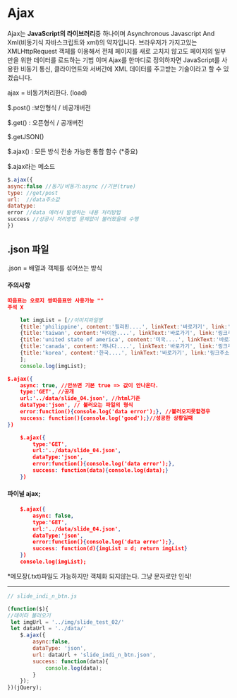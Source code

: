 # Ajax

 Ajax는 **JavaScript의 라이브러리**중 하나이며 Asynchronous Javascript And Xml(비동기식 자바스크립트와 xml)의 약자입니다. 브라우저가 가지고있는 XMLHttpRequest 객체를 이용해서 전체 페이지를 새로 고치지 않고도 페이지의 일부만을 위한 데이터를 로드하는 기법 이며 Ajax를 한마디로 정의하자면 JavaScript를 사용한 비동기 통신, 클라이언트와 서버간에 XML 데이터를 주고받는 기술이라고 할 수 있겠습니다. 

ajax = 비동기처리한다. (load)

$.post() :보안형식 / 비공개버전

$.get() : 오픈형식 / 공개버전

$.getJSON()

$.ajax() : 모든 방식 전송 가능한 통합 함수 (*중요)

$.ajax라는 메소드

```javascript
$.ajax({
async:false //동기/비동기:async //기본(true)
type: //get/post
url:  //data주소값
datatype:
error //data 에러시 발생하는 내용 처리방법
success //성공시 처리방법 문제없이 불러왔을때 수행 
})
```

## .json 파일

.json = 배열과 객체를 섞어쓰는 방식

#### 주의사항

```json
따음표는 오로지 쌍따음표만 사용가능 ""
주석 X
```



```javascript
	let imgList = [//이미지파일명
	{title:'philippine', content:'필리핀....', linkText:'바로가기', link:'https://www.naver.com/', bgimg: 'slide_01.jpg'},//슬라이드1
	{title:'taiwan', content:'타이완....', linkText:'바로가기', link:'링크주소', bgimg: 'slide_02.jpg'},//슬라이드2
	{title:'united state of america', content:'미국....', linkText:'바로가기', link:'링크주소', bgimg: 'slide_03.jpg'},//슬라이드3
	{title:'canada', content:'캐나다....', linkText:'바로가기', link:'링크주소', bgimg: 'slide_04.jpg'},//슬라이드4
	{title:'korea', content:'한국....', linkText:'바로가기', link:'링크주소', bgimg: 'slide_05.jpg'},//슬라이드5 
    ];	
	console.log(imgList);
```

``` json
$.ajax({
    async: true, //안쓰면 기본 true => 값이 안나온다.
	type:'GET', //공개
	url:'../data/slide_04.json', //html기준
	dataType:'json', // 불러오는 파일의 형식
	error:function(){console.log('data error');}, //불러오지못할경우
	success: function(){console.log('good');}//성공한 상황일때
})
```

```json
	$.ajax({
		type:'GET',
		url:'../data/slide_04.json',
		dataType:'json',
		error:function(){console.log('data error');},
		success: function(data){console.log(data);}
	})
```

#### 파이널 ajax;

```json
	$.ajax({
		async: false,
		type:'GET',
		url:'../data/slide_04.json',
		dataType:'json',
		error:function(){console.log('data error');},
		success: function(d){imgList = d; return imgList}
	})
	console.log(imgList);
```

*메모장(.txt)파일도 가능하지만 객체화 되지않는다. 그냥 문자로만 인식!



---

```javascript
// slide_indi_n_btn.js

(function($){
//데이타 불러오기
 let imgUrl = '../img/slide_test_02/'
 let dataUrl = '../data/'
	$.ajax({
		async:false,
		dataType: 'json',
		url: dataUrl + 'slide_indi_n_btn.json',
		success: function(data){
			console.log(data);
		}
	});
})(jQuery);
```



